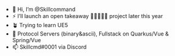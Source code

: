 - 👋 Hi, I’m @Skillcommand
- ⚡ I’ll launch an open takeaway 🍔🚗🚴🏻‍♂️ project later this year
- 🪴 Trying to learn UE5
- 💼 Protocol Servers (binary&ascii), Fullstack on Quarkus/Vue & Spring/Vue
- 📫 Skillcmd#0001 via Discord

<!---
Skillcommand/Skillcommand is a ✨ special ✨ repository because its `README.md` (this file) appears on your GitHub profile.
You can click the Preview link to take a look at your changes.
--->
